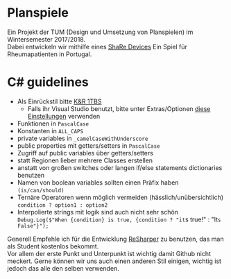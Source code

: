 # Planspiele

Ein Projekt der TUM (Design und Umsetzung von Planspielen) im Wintersemester 2017/2018.  
Dabei entwickeln wir mithilfe eines [ShaRe Devices](https://remotelab.fe.up.pt/instrumented_devices/share.php) Ein Spiel für Rheumapatienten in Portugal.

# C# guidelines

* Als Einrückstil bitte [K&R 1TBS](https://en.wikipedia.org/wiki/Indentation_style#Variant:_1TBS_.28OTBS.29)
   * Falls ihr Visual Studio benutzt, bitte unter Extras/Optionen [diese Einstellungen](https://imgur.com/a/7IUc1) verwenden 
* Funktionen in `PascalCase`
* Konstanten in `ALL_CAPS`
* private variables in `_camelCaseWithUnderscore`
* public properties mit getters/setters in `PascalCase`
* Zugriff auf public variables über getters/setters
* statt Regionen lieber mehrere Classes erstellen
* anstatt von großen switches oder langen if/else statements dictionaries benutzen
* Namen von boolean variables sollten einen Präfix haben `(is/can/should)`
* Ternäre Operatoren wenn möglich vermeiden (hässlich/unübersichtlich) `condition ? option1 : option2`
* Interpolierte strings mit logik sind auch nicht sehr schön `Debug.Log($"When {condition} is true, {condition ? "it`s true!" : "It`s False"}");`


Generell Empfehle ich für die Entwicklung [ReSharper](https://www.jetbrains.com/resharper/) zu benutzen, das man als Student kostenlos bekommt.  
Vor allem der erste Punkt und Unterpunkt ist wichtig damit Github nicht meckert. Gerne können wir uns auch einen anderen Stil einigen, wichtig ist jedoch das alle den selben verwenden.
